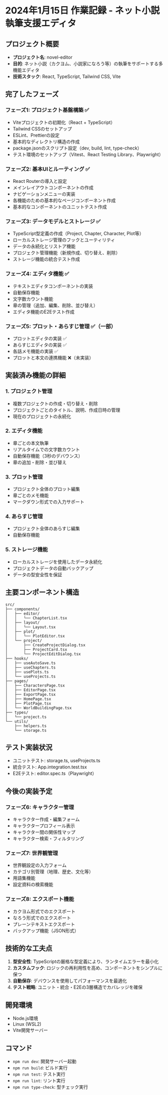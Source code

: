 # 2024年1月15日 作業記録 - ネット小説執筆支援エディタ

## プロジェクト概要
- **プロジェクト名**: novel-editor
- **目的**: ネット小説（カクヨム、小説家になろう等）の執筆をサポートする多機能エディタ
- **技術スタック**: React, TypeScript, Tailwind CSS, Vite

## 完了したフェーズ

### フェーズ1: プロジェクト基盤構築 ✅
- Viteプロジェクトの初期化（React + TypeScript）
- Tailwind CSSのセットアップ
- ESLint、Prettierの設定
- 基本的なディレクトリ構造の作成
- package.jsonのスクリプト設定（dev, build, lint, type-check）
- テスト環境のセットアップ（Vitest、React Testing Library、Playwright）

### フェーズ2: 基本UIとルーティング ✅
- React Routerの導入と設定
- メインレイアウトコンポーネントの作成
- ナビゲーションメニューの実装
- 各機能のための基本的なページコンポーネント作成
- 基本的なコンポーネントのユニットテスト作成

### フェーズ3: データモデルとストレージ ✅
- TypeScript型定義の作成（Project, Chapter, Character, Plot等）
- ローカルストレージ管理のフックとユーティリティ
- データの永続化とリストア機能
- プロジェクト管理機能（新規作成、切り替え、削除）
- ストレージ機能の統合テスト作成

### フェーズ4: エディタ機能 ✅
- テキストエディタコンポーネントの実装
- 自動保存機能
- 文字数カウント機能
- 章の管理（追加、編集、削除、並び替え）
- エディタ機能のE2Eテスト作成

### フェーズ5: プロット・あらすじ管理 ✅（一部）
- プロットエディタの実装 ✅
- あらすじエディタの実装 ✅
- 各話メモ機能の実装 ✅
- プロットと本文の連携機能 ❌（未実装）

## 実装済み機能の詳細

### 1. プロジェクト管理
- 複数プロジェクトの作成・切り替え・削除
- プロジェクトごとのタイトル、説明、作成日時の管理
- 現在のプロジェクトの永続化

### 2. エディタ機能
- 章ごとの本文執筆
- リアルタイムでの文字数カウント
- 自動保存機能（3秒のデバウンス）
- 章の追加・削除・並び替え

### 3. プロット管理
- プロジェクト全体のプロット編集
- 章ごとのメモ機能
- マークダウン形式での入力サポート

### 4. あらすじ管理
- プロジェクト全体のあらすじ編集
- 自動保存機能

### 5. ストレージ機能
- ローカルストレージを使用したデータ永続化
- プロジェクトデータの自動バックアップ
- データの型安全性を保証

## 主要コンポーネント構造

```
src/
├── components/
│   ├── editor/
│   │   └── ChapterList.tsx
│   ├── layout/
│   │   └── Layout.tsx
│   ├── plot/
│   │   └── PlotEditor.tsx
│   └── project/
│       ├── CreateProjectDialog.tsx
│       ├── ProjectCard.tsx
│       └── ProjectEditDialog.tsx
├── hooks/
│   ├── useAutoSave.ts
│   ├── useChapters.ts
│   ├── usePlots.ts
│   └── useProjects.ts
├── pages/
│   ├── CharactersPage.tsx
│   ├── EditorPage.tsx
│   ├── ExportPage.tsx
│   ├── HomePage.tsx
│   ├── PlotPage.tsx
│   └── WorldBuildingPage.tsx
├── types/
│   └── project.ts
└── utils/
    ├── helpers.ts
    └── storage.ts
```

## テスト実装状況
- ユニットテスト: storage.ts, useProjects.ts
- 統合テスト: App.integration.test.tsx
- E2Eテスト: editor.spec.ts（Playwright）

## 今後の実装予定

### フェーズ6: キャラクター管理
- キャラクター作成・編集フォーム
- キャラクタープロフィール表示
- キャラクター間の関係性マップ
- キャラクター検索・フィルタリング

### フェーズ7: 世界観管理
- 世界観設定の入力フォーム
- カテゴリ別管理（地理、歴史、文化等）
- 用語集機能
- 設定資料の検索機能

### フェーズ8: エクスポート機能
- カクヨム形式でのエクスポート
- なろう形式でのエクスポート
- プレーンテキストエクスポート
- バックアップ機能（JSON形式）

## 技術的な工夫点

1. **型安全性**: TypeScriptの厳格な型定義により、ランタイムエラーを最小化
2. **カスタムフック**: ロジックの再利用性を高め、コンポーネントをシンプルに保つ
3. **自動保存**: デバウンスを使用してパフォーマンスを最適化
4. **テスト戦略**: ユニット・統合・E2Eの3層構造でカバレッジを確保

## 開発環境
- Node.js環境
- Linux (WSL2)
- Vite開発サーバー

## コマンド
- `npm run dev`: 開発サーバー起動
- `npm run build`: ビルド実行
- `npm run test`: テスト実行
- `npm run lint`: リント実行
- `npm run type-check`: 型チェック実行